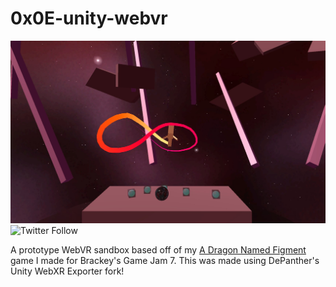 # 0x0E-unity-webvr

![WebVR Demo image](/Images/demo.jpg)
![Twitter Follow](https://img.shields.io/twitter/follow/maxwell_lovell?style=social)

A prototype WebVR sandbox based off of my [A Dragon Named Figment](https://github.com/maxlov/DragonNamedFigment) game I made for Brackey's Game Jam 7. 
This was made using DePanther's Unity WebXR Exporter fork!
